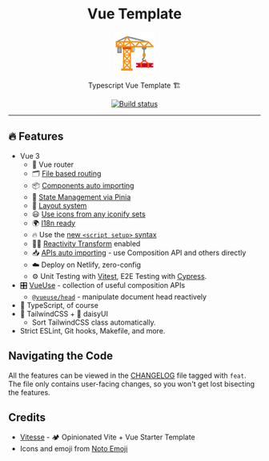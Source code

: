 <div align="center">
  <h1>Vue Template</h1>

<img src='docs/logo.svg' width=80px />

Typescript Vue Template 🏗️

<a href="https://github.com/azzamsa/js-vue/actions/workflows/ci.yml">
  <img src="https://github.com/azzamsa/js-vue/actions/workflows/ci.yml/badge.svg" alt="Build status" />
</a>

</div>

---

## 🔥 Features

- Vue 3
  - 🚦 Vue router
  - 🗂 [File based routing](./src/pages)
  - 📦 [Components auto importing](./src/components)
  - 🍍 [State Management via Pinia](https://pinia.vuejs.org/)
  - 📑 [Layout system](./src/layouts)
  - 😃 [Use icons from any iconify sets](https://github.com/antfu/unplugin-icons)
  - 🌍 [I18n ready](./locales)
  - 🔥 Use the [new `<script setup>` syntax](https://github.com/vuejs/rfcs/pull/227)
  - 🤙🏻 [Reactivity Transform](https://vuejs.org/guide/extras/reactivity-transform.html) enabled
  - 📥 [APIs auto importing](https://github.com/antfu/unplugin-auto-import) - use Composition API and others directly
  - ☁️ Deploy on Netlify, zero-config
  - ⚙️ Unit Testing with [Vitest](https://github.com/vitest-dev/vitest), E2E Testing with [Cypress](https://cypress.io/).
- 🎛️ [VueUse](https://github.com/antfu/vueuse) - collection of useful composition APIs
  - [`@vueuse/head`](https://github.com/vueuse/head) - manipulate document head reactively
- 🦾 TypeScript, of course
- 🍃 TailwindCSS + 🌼 daisyUI
  - Sort TailwindCSS class automatically.
- Strict ESLint, Git hooks, Makefile, and more.

## Navigating the Code

All the features can be viewed in the [CHANGELOG](CHANGELOG.md) file tagged with `feat`.
The file only contains user-facing changes, so you won't get lost bisecting the features.

## Credits

- [Vitesse](https://github.com/antfu/vitesse) - 🏕️ Opinionated Vite + Vue Starter Template
- Icons and emoji from [Noto Emoji](https://github.com/googlefonts/noto-emoji)
